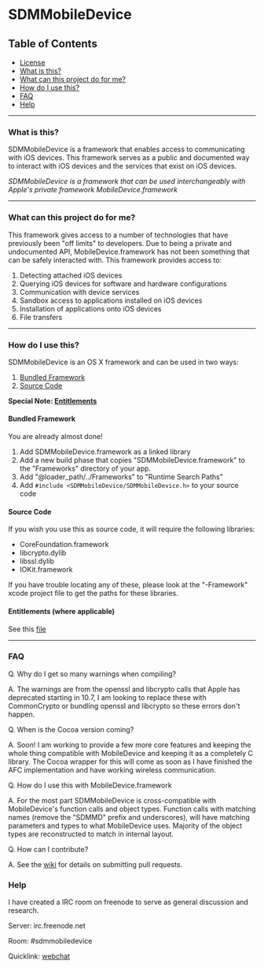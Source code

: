 SDMMobileDevice
===============

## Table of Contents
* [License](./LICENSE)
* [What is this?](#what-is-this)
* [What can this project do for me?](#what-can-this-project-do-for-me)
* [How do I use this?](#how-do-i-use-this)
* [FAQ](#faq)
* [Help](#help)


***

### What is this?
SDMMobileDevice is a framework that enables access to communicating with iOS devices. This framework serves as a public and documented way to interact with iOS devices and the services that exist on iOS devices. 

_SDMMobileDevice is a framework that can be used interchangeably with Apple's private framework MobileDevice.framework_

***

### What can this project do for me?
This framework gives access to a number of technologies that have previously been "off limits" to developers. Due to being a private and undocumented API, MobileDevice.framework has not been something that can be safely interacted with. This framework provides access to:

1. Detecting attached iOS devices
2. Querying iOS devices for software and hardware configurations
3. Communication with device services
4. Sandbox access to applications installed on iOS devices
5. Installation of applications onto iOS devices
6. File transfers



***

### How do I use this?
SDMMobileDevice is an OS X framework and can be used in two ways:

1. [Bundled Framework](#bundled-framework)
2. [Source Code](#source-code)

**Special Note: [Entitlements](#entitlements-where-applicable)**



#### Bundled Framework
You are already almost done!
 
1. Add SDMMobileDevice.framework as a linked library
2. Add a new build phase that copies "SDMMobileDevice.framework" to the "Frameworks" directory of your app.
3. Add "@loader_path/../Frameworks" to "Runtime Search Paths"
4. Add `#include <SDMMobileDevice/SDMMobileDevice.h>` to your source code

#### Source Code
If you wish you use this as source code, it will require the following libraries:

* CoreFoundation.framework
* libcrypto.dylib
* libssl.dylib
* IOKit.framework

If you have trouble locating any of these, please look at the "-Framework" xcode project file to get the paths for these libraries.


#### Entitlements (where applicable)
See this [file](./Framework/SDMMobileDevice.entitlements)

***

### FAQ

Q. Why do I get so many warnings when compiling?

A. The warnings are from the openssl and libcrypto calls that Apple has deprecated starting in 10.7, I am looking to replace these with CommonCrypto or bundling openssl and libcrypto so these errors don't happen.

Q. When is the Cocoa version coming?

A. Soon! I am working to provide a few more core features and keeping the whole thing compatible with MobileDevice and keeping it as a completely C library. The Cocoa wrapper for this will come as soon as I have finished the AFC implementation and have working wireless communication.


Q. How do I use this with MobileDevice.framework

A. For the most part SDMMobileDevice is cross-compatible with MobileDevice's function calls and object types. Function calls with matching names (remove the "SDMMD" prefix and underscores), will have matching parameters and types to what MobileDevice uses. Majority of the object types are reconstructed to match in internal layout.


Q. How can I contribute?

A. See the [wiki](https://github.com/samdmarshall/SDMMobileDevice/wiki) for details on submitting pull requests.

### Help
I have created a IRC room on freenode to serve as general discussion and research.

Server: irc.freenode.net

Room: #sdmmobiledevice

Quicklink: [webchat](http://webchat.freenode.net/?channels=sdmmobiledevice)